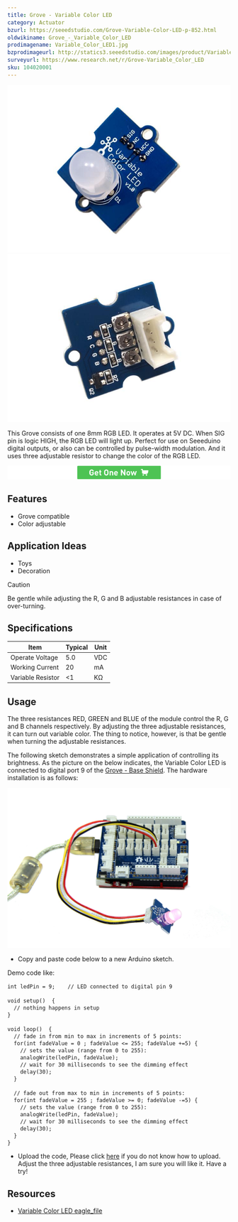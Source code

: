 ```yaml
---
title: Grove - Variable Color LED
category: Actuator
bzurl: https://seeedstudio.com/Grove-Variable-Color-LED-p-852.html
oldwikiname: Grove_-_Variable_Color_LED
prodimagename: Variable_Color_LED1.jpg
bzprodimageurl: http://statics3.seeedstudio.com/images/product/Variable Color LED.jpg
surveyurl: https://www.research.net/r/Grove-Variable_Color_LED
sku: 104020001
---
```


![](assets/Grove-Variable_Color_LED/img/Variable_Color_LED1.jpg) ![](assets/Grove-Variable_Color_LED/img/Variable_Color_LED_01.jpg)

This Grove consists of one 8mm RGB LED. It operates at 5V DC. When SIG pin is logic HIGH, the RGB LED will light up. Perfect for use on Seeeduino digital outputs, or also can be controlled by pulse-width modulation. And it uses three adjustable resistor to change the color of the RGB LED.


[![](assets/common/Get_One_Now_Banner.png)](http://www.seeedstudio.com/Grove-Variable-Color-LED-p-852.html)


Features
--------

-   Grove compatible
-   Color adjustable

Application Ideas
-----------------

-   Toys
-   Decoration

<div class="admonition danger">
<p class="admonition-title">Caution</p>
Be gentle while adjusting the R, G and B adjustable resistances in case of over-turning.
</div>

Specifications
-------------

| Item              | Typical | Unit |
|-------------------|---------|------|
| Operate Voltage   | 5.0     | VDC  |
| Working Current   | 20      | mA   |
| Variable Resistor | &lt;1   | KΩ   |

Usage
-----

The three resistances RED, GREEN and BLUE of the module control the R, G and B channels respectively. By adjusting the three adjustable resistances, it can turn out variable color. The thing to notice, however, is that be gentle when turning the adjustable resistances.

The following sketch demonstrates a simple application of controlling its brightness. As the picture on the below indicates, the Variable Color LED is connected to digital port 9 of the [Grove - Base Shield](/Grove-Base_Shield). The hardware installation is as follows:

![](assets/Grove-Variable_Color_LED/img/Grove-Variable_Color_LED.jpg)

-   Copy and paste code below to a new Arduino sketch.

Demo code like:

    int ledPin = 9;    // LED connected to digital pin 9

    void setup()  { 
      // nothing happens in setup 
    } 

    void loop()  { 
      // fade in from min to max in increments of 5 points:
      for(int fadeValue = 0 ; fadeValue <= 255; fadeValue +=5) { 
        // sets the value (range from 0 to 255):
        analogWrite(ledPin, fadeValue);         
        // wait for 30 milliseconds to see the dimming effect    
        delay(30);                            
      } 

      // fade out from max to min in increments of 5 points:
      for(int fadeValue = 255 ; fadeValue >= 0; fadeValue -=5) { 
        // sets the value (range from 0 to 255):
        analogWrite(ledPin, fadeValue);         
        // wait for 30 milliseconds to see the dimming effect    
        delay(30);                            
      } 
    }

-   Upload the code, Please click [here](/Upload_Code) if you do not know how to upload.
    Adjust the three adjustable resistances, I am sure you will like it. Have a try!


Resources
---------

-   [Variable Color LED eagle_file](http://garden.seeedstudio.com/images/4/47/Variable_Color_LED_eagle_file.zip)


<!-- This Markdown file was created from http://www.seeedstudio.com/wiki/Grove_-_Variable_Color_LED -->

